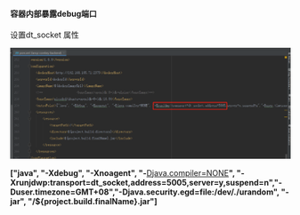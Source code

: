 #### 容器内部暴露debug端口

设置dt_socket 属性

![Image](Untitled.assets/Image.png)

**<entryPoint>["java", "-Xdebug", "-Xnoagent", "-**[Djava.compiler=NONE](http://djava.compiler%3dnone/)**", "-Xrunjdwp:transport=dt_socket,address=5005,server=y,suspend=n","-Duser.timezone=GMT+08","-Djava.security.egd=file:/dev/./urandom", "-jar", "/${project.build.finalName}.jar"]</entryPoint>**